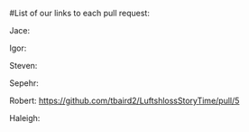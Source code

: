 #List of our links to each pull request:

Jace:

Igor:

Steven:

Sepehr:

Robert: https://github.com/tbaird2/LuftshlossStoryTime/pull/5

Haleigh:
